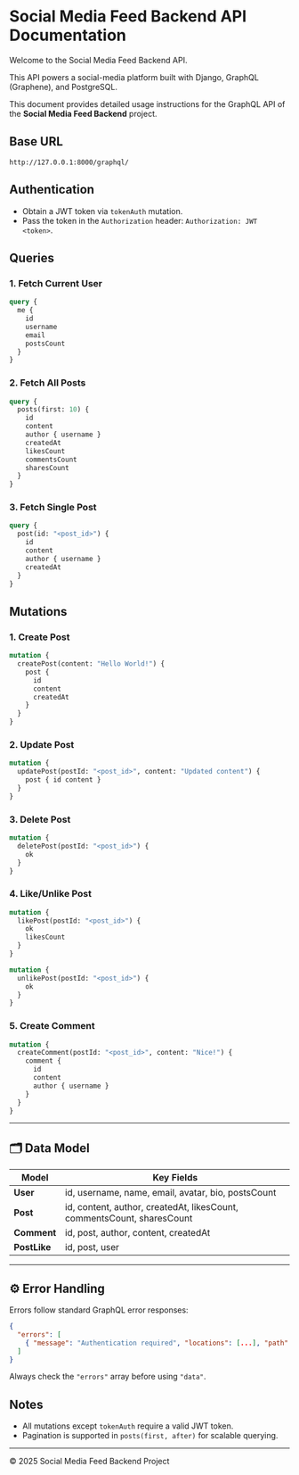 # Social Media Feed Backend API Documentation

Welcome to the Social Media Feed Backend API.

This API powers a social-media platform built with Django, GraphQL (Graphene), and PostgreSQL.

This document provides detailed usage instructions for the GraphQL API of the **Social Media Feed Backend** project.

## Base URL
```
http://127.0.0.1:8000/graphql/
```

## Authentication
- Obtain a JWT token via `tokenAuth` mutation.
- Pass the token in the `Authorization` header: `Authorization: JWT <token>`.

## Queries

### 1. Fetch Current User
```graphql
query {
  me {
    id
    username
    email
    postsCount
  }
}
```

### 2. Fetch All Posts
```graphql
query {
  posts(first: 10) {
    id
    content
    author { username }
    createdAt
    likesCount
    commentsCount
    sharesCount
  }
}
```

### 3. Fetch Single Post
```graphql
query {
  post(id: "<post_id>") {
    id
    content
    author { username }
    createdAt
  }
}
```

## Mutations

### 1. Create Post
```graphql
mutation {
  createPost(content: "Hello World!") {
    post {
      id
      content
      createdAt
    }
  }
}
```

### 2. Update Post
```graphql
mutation {
  updatePost(postId: "<post_id>", content: "Updated content") {
    post { id content }
  }
}
```

### 3. Delete Post
```graphql
mutation {
  deletePost(postId: "<post_id>") {
    ok
  }
}
```

### 4. Like/Unlike Post
```graphql
mutation {
  likePost(postId: "<post_id>") {
    ok
    likesCount
  }
}

mutation {
  unlikePost(postId: "<post_id>") {
    ok
  }
}
```

### 5. Create Comment
```graphql
mutation {
  createComment(postId: "<post_id>", content: "Nice!") {
    comment {
      id
      content
      author { username }
    }
  }
}
```

---
## 🗂 Data Model

| Model        | Key Fields                                                             |
| ------------ | ---------------------------------------------------------------------- |
| **User**     | id, username, name, email, avatar, bio, postsCount                     |
| **Post**     | id, content, author, createdAt, likesCount, commentsCount, sharesCount |
| **Comment**  | id, post, author, content, createdAt                                   |
| **PostLike** | id, post, user                                                         |

---

## ⚙️ Error Handling

Errors follow standard GraphQL error responses:

```json
{
  "errors": [
    { "message": "Authentication required", "locations": [...], "path": [...] }
  ]
}
```

Always check the `"errors"` array before using `"data"`.

## Notes
- All mutations except `tokenAuth` require a valid JWT token.
- Pagination is supported in `posts(first, after)` for scalable querying.

---
© 2025 Social Media Feed Backend Project